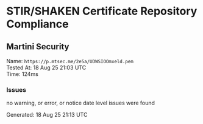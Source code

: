 # STIR/SHAKEN Certificate Repository Compliance

## Martini Security

Name: `https://p.mtsec.me/2e5a/UDWSIOOmxeld.pem`\
Tested At: 18 Aug 25 21:03 UTC\
Time: 124ms

### Issues

no warning, or error, or notice date level issues were found

Generated: 18 Aug 25 21:13 UTC